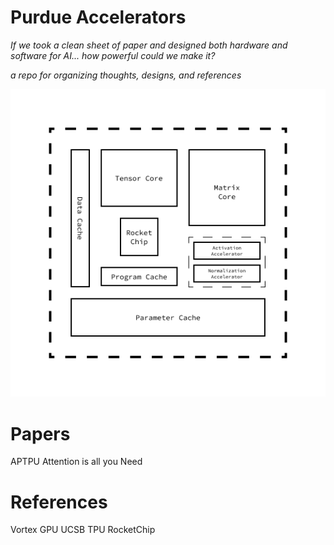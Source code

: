 # Purdue Accelerators

*If we took a clean sheet of paper and designed both hardware and software for AI... how powerful could we make it?*

*a repo for organizing thoughts, designs, and references*

![Concept Design](https://github.com/0xtimmy/accelerators/blob/master/Concept.png?raw=true)

# Papers
APTPU
Attention is all you Need

# References
Vortex GPU
UCSB TPU
RocketChip